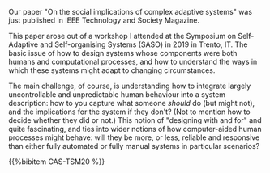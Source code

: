 <!--
.. title: New paper on collective adaptive systems
.. slug: new-paper-cas
.. date: 2020-09-28 17:59:20 UTC+01:00
.. tags: news, paper, cas, adaptive systems, SASO
.. category:
.. link: 
.. description: A paper on the social aspects of engineering collective adaptive systems
.. previewimage: /images/posts/20200928-cas-paper.jpg
.. type: text
-->

Our paper "On the social implications of complex adaptive systems" was
just published in IEEE Technology and Society Magazine.

<!-- TEASER_END -->

This paper arose out of a workshop I attended at the Symposium on
Self-Adaptive and Self-organising Systems (SASO) in 2019 in Trento,
IT. The basic issue of how to design systems whose components were
both humans and computational processes, and how to understand the
ways in which these systems might adapt to changing circumstances.

The main challenge, of course, is understanding how to integrate
largely uncontrollable and unpredictable human behaviour into a system
description: how to you capture what someone *should* do (but might
not), and the implications for the system if they don't? (Not to
mention how to decide whether they did or not.) This notion of
"designing with and for" and quite fascinating, and ties into wider
notions of how computer-aided human processes might behave: will they
be more, or less, reliable and responsive than either fully automated
or fully manual systems in particular scenarios?

{{%bibitem CAS-TSM20 %}}


